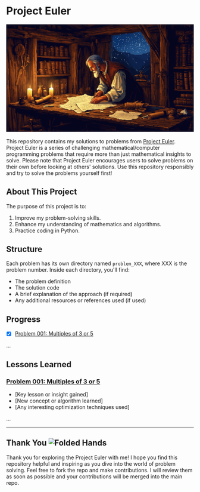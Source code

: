 # Project Euler

<div align="center">
  <img src="project_euler.png" alt="drawing" width="600"/>
</div>

This repository contains my solutions to problems from [Project Euler](https://projecteuler.net/). Project Euler is a series of challenging mathematical/computer programming problems that require more than just mathematical insights to solve. Please note that Project Euler encourages users to solve problems on their own before looking at others' solutions. Use this repository responsibly and try to solve the problems yourself first!  

## About This Project  

The purpose of this project is to:  
1. Improve my problem-solving skills.
2. Enhance my understanding of mathematics and algorithms.
3. Practice coding in Python.  

## Structure  

Each problem has its own directory named `problem_XXX`, where XXX is the problem number. Inside each directory, you'll find:  

- The problem definition 
- The solution code  
- A brief explanation of the approach (if required)  
- Any additional resources or references used (if used)

## Progress  

- [x] [Problem 001: Multiples of 3 or 5](#problem-001-multiples-of-3-or-5)

...  

## Lessons Learned  

### [Problem 001: Multiples of 3 or 5](problem_001)
- [Key lesson or insight gained]  
- [New concept or algorithm learned]  
- [Any interesting optimization techniques used]  

...  

---

## Thank You <img src="https://raw.githubusercontent.com/Tarikul-Islam-Anik/Animated-Fluent-Emojis/master/Emojis/Hand%20gestures/Folded%20Hands.png" alt="Folded Hands" width="20" height="20" />

Thank you for exploring the Project Euler with me! I hope you find this repository helpful and inspiring as you dive into the world of problem solving. Feel free to fork the repo and make contributions. I will review them as soon as possible and your contributions will be merged into the main repo.
